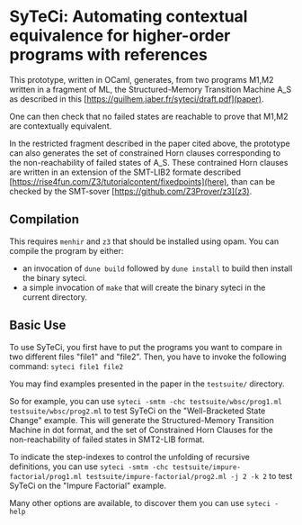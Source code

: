 # SyTeCi: Automating contextual equivalence for higher-order programs with references

This prototype, written in OCaml, generates, from two programs M1,M2 written in a fragment of ML, the Structured-Memory Transition Machine A_S as described in this [https://guilhem.jaber.fr/syteci/draft.pdf](paper).

One can then check that no failed states are reachable to prove that M1,M2 are contextually equivalent.

In the restricted fragment described in the paper cited above, the prototype can also generates the set of constrained Horn clauses corresponding to the non-reachability of failed states of A_S.
These contrained Horn clauses are written in an extension of the SMT-LIB2 formate described [https://rise4fun.com/Z3/tutorialcontent/fixedpoints](here), than can be checked by the SMT-sover [https://github.com/Z3Prover/z3](z3).


## Compilation

This requires `menhir` and `z3` that should be installed using opam.
You can compile the program by either:
- an invocation of `dune build` followed by `dune install` to build then install the binary syteci.
- a simple invocation of `make` that will create the binary syteci in the current directory.

## Basic Use

To use SyTeCi, you first have to put the programs you want to compare in two different files "file1" and "file2".
Then, you have to invoke the following command:
`syteci file1 file2`

You may find examples presented in the paper in the `testsuite/` directory.

So for example, you can use
`syteci -smtm -chc testsuite/wbsc/prog1.ml testsuite/wbsc/prog2.ml`
to test SyTeCi on the "Well-Bracketed State Change" example.
This will generate the Structured-Memory Transition Machine in dot format, and the set of Constrained Horn Clauses for the non-reachability of failed states in SMT2-LIB format.

To indicate the step-indexes to control the unfolding of recursive definitions, you can use
`syteci -smtm -chc testsuite/impure-factorial/prog1.ml testsuite/impure-factorial/prog2.ml -j 2 -k 2`
to test SyTeCi on the "Impure Factorial" example.

Many other options are available, to discover them you can use
`syteci -help`